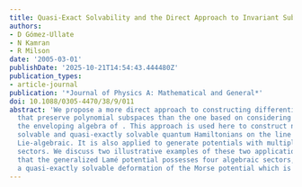 ```yaml
---
title: Quasi-Exact Solvability and the Direct Approach to Invariant Subspaces
authors:
- D Gómez-Ullate
- N Kamran
- R Milson
date: '2005-03-01'
publishDate: '2025-10-21T14:54:43.444480Z'
publication_types:
- article-journal
publication: '*Journal of Physics A: Mathematical and General*'
doi: 10.1088/0305-4470/38/9/011
abstract: 'We propose a more direct approach to constructing differential operators
  that preserve polynomial subspaces than the one based on considering elements of
  the enveloping algebra of . This approach is used here to construct new exactly
  solvable and quasi-exactly solvable quantum Hamiltonians on the line which are not
  Lie-algebraic. It is also applied to generate potentials with multiple algebraic
  sectors. We discuss two illustrative examples of these two applications: we show
  that the generalized Lamé potential possesses four algebraic sectors, and describe
  a quasi-exactly solvable deformation of the Morse potential which is not Lie-algebraic.'
---
```

